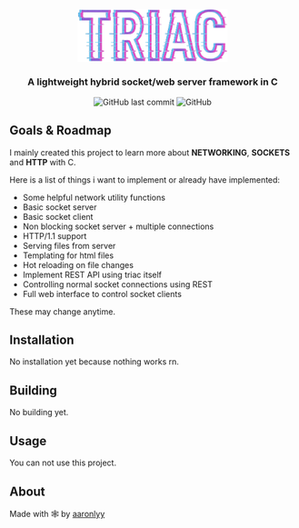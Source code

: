 <p align="center">
  <img src=".\assets/logo.png" alt="triac logo" width="264">
</p>

<h3 align="center">A lightweight hybrid socket/web server framework in C</h3>

<p align="center">
  <img alt="GitHub last commit" src="https://img.shields.io/github/last-commit/aaronlyy/triac">
  <img alt="GitHub" src="https://img.shields.io/github/license/aaronlyy/triac">
</p>

## Goals & Roadmap
I mainly created this project to learn more about **NETWORKING**, **SOCKETS** and **HTTP** with C.

Here is a list of things i want to implement or already have implemented:
- Some helpful network utility functions 
- Basic socket server
- Basic socket client
- Non blocking socket server + multiple connections
- HTTP/1.1 support
- Serving files from server
- Templating for html files
- Hot reloading on file changes
- Implement REST API using triac itself
- Controlling normal socket connections using REST
- Full web interface to control socket clients

These may change anytime.

## Installation
No installation yet because nothing works rn.

## Building
No building yet.

## Usage
You can not use this project.

## About
Made with 🕸️ by [aaronlyy](https://github.com/aaronlyy)